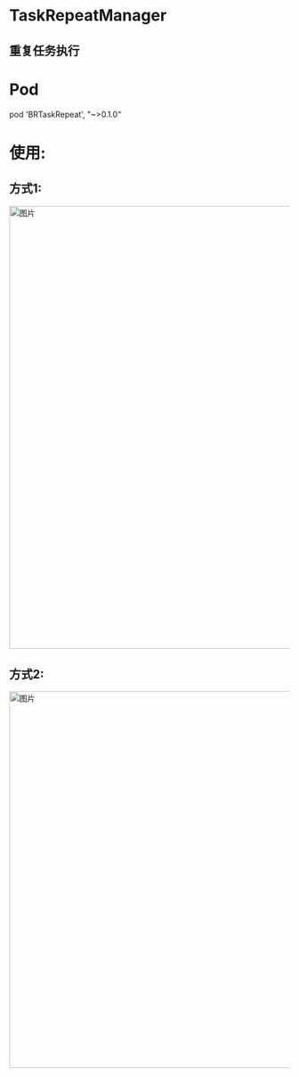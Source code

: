 # TaskRepeatManager
## 重复任务执行

# Pod 
pod 'BRTaskRepeat', "~>0.1.0"


# 使用:

## 方式1:
<img width="795" alt="图片" src="https://user-images.githubusercontent.com/8384858/118756628-eb2e7a00-b89d-11eb-8e85-df35bad4b23e.png">

## 方式2:
<img width="676" alt="图片" src="https://user-images.githubusercontent.com/8384858/118756655-f8e3ff80-b89d-11eb-9f0d-8754e7c7d799.png">

